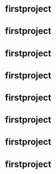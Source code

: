 # firstproject
# firstproject
# firstproject
# firstproject
# firstproject
# firstproject
# firstproject
# firstproject
